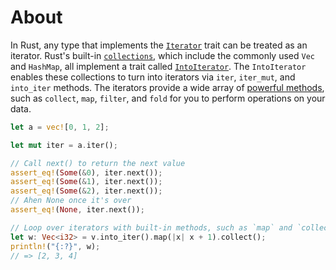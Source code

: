 # About

In Rust, any type that implements the [`Iterator`](https://doc.rust-lang.org/stable/std/iter/trait.Iterator.html)
trait can be treated as an iterator.
Rust's built-in [`collections`](https://doc.rust-lang.org/std/collections/index.html),
which include the commonly used `Vec` and `HashMap`, all implement a trait called
[`IntoIterator`](https://doc.rust-lang.org/std/iter/trait.IntoIterator.html).
The `IntoIterator` enables these collections to turn into iterators via `iter`, `iter_mut`, and `into_iter` methods.
The iterators provide a wide array of [powerful methods](https://doc.rust-lang.org/stable/std/iter/trait.Iterator.html#provided-methods),
such as `collect`, `map`, `filter`, and `fold` for you to perform operations on your data.

```rust
let a = vec![0, 1, 2];

let mut iter = a.iter();

// Call next() to return the next value
assert_eq!(Some(&0), iter.next());
assert_eq!(Some(&1), iter.next());
assert_eq!(Some(&2), iter.next());
// Ahen None once it's over
assert_eq!(None, iter.next());

// Loop over iterators with built-in methods, such as `map` and `collect`
let w: Vec<i32> = v.into_iter().map(|x| x + 1).collect();
println!("{:?}", w);
// => [2, 3, 4]
```

